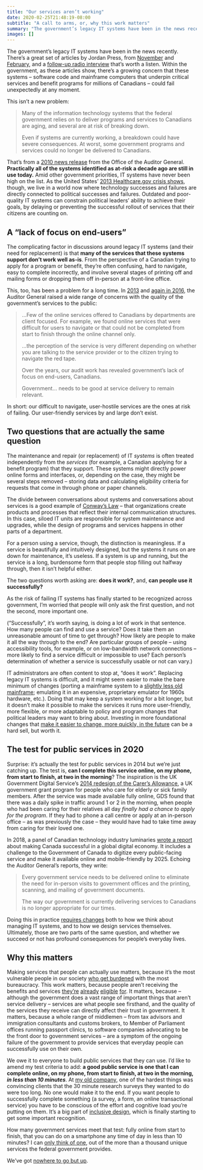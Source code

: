 ```yaml
---
title: "Our services aren’t working"
date: 2020-02-25T21:48:19-08:00
subtitle: "A call to arms, or, why this work matters"
summary: "The government’s legacy IT systems have been in the news recently. Within the government, there’s a growing concern that these systems – software code and mainframe computers that underpin critical services and benefit programs for millions of Canadians – could fail unexpectedly at any moment. The complicating factor in discussions around legacy IT systems (and their need for replacement) is that many of the services that these systems support don’t work well as-is."
images: []
---
```


The government’s legacy IT systems have been in the news recently. There’s a great set of articles by Jordan Press, from [November](https://nationalpost.com/pmn/news-pmn/canada-news-pmn/documents-give-glimpse-of-challenges-to-digitizing-federal-services) and [February](https://www.cbc.ca/news/politics/federal-it-systems-critical-failure-1.5448871), and a [follow-up radio interview](https://www.cbc.ca/listen/live-radio/1-100-ottawa-morning/clip/15758724-outdated-federal-computer-systems) that’s worth a listen. Within the government, as these articles show, there’s a growing concern that these systems – software code and mainframe computers that underpin critical services and benefit programs for millions of Canadians – could fail unexpectedly at any moment. 

This isn’t a new problem:

> Many of the information technology systems that the federal government relies on to deliver programs and services to Canadians are aging, and several are at risk of breaking down. 
> 
> Even if systems are currently working, a breakdown could have severe consequences. At worst, some government programs and services could no longer be delivered to Canadians.

That’s from a [2010 news release](https://www.canada.ca/en/news/archive/2010/04/government-not-doing-enough-address-aging-it-systems.html) from the Office of the Auditor General. **Practically all of the systems identified as at-risk a decade ago are still in use today.** Amid other government priorities, IT systems have never been high on the list. As the United States’ [2013 Healthcare.gov crisis shows](https://www.wired.com/2014/06/healthcare-gov-revamp/), though, we live in a world now where technology successes and failures are directly connected to political successes and failures. Outdated and poor-quality IT systems can constrain political leaders’ ability to achieve their goals, by delaying or preventing the successful rollout of services that their citizens are counting on.

## A “lack of focus on end-users”

The complicating factor in discussions around legacy IT systems (and their need for replacement) is that **many of the services that these systems support don’t work well as-is**. From the perspective of a Canadian trying to apply for a program or benefit, they’re often confusing, hard to navigate, easy to complete incorrectly, and involve several stages of printing off and mailing forms or dropping them off in-person at a front-line office.

This, too, has been a problem for a long time. In [2013](https://www1.oag-bvg.gc.ca/internet/English/parl_oag_201311_02_e_38796.html) and [again in 2016](http://www.oag-bvg.gc.ca/internet/English/parl_oag_201611_00_e_41829.html), the Auditor General raised a wide range of concerns with the quality of the government’s services to the public:

> …Few of the online services offered to Canadians by departments are client focused. For example, we found online services that were difficult for users to navigate or that could not be completed from start to finish through the online channel only.
> 
> …the perception of the service is very different depending on whether you are talking to the service provider or to the citizen trying to navigate the red tape.
> 
> Over the years, our audit work has revealed government’s lack of focus on end-users, Canadians.
> 
> Government… needs to be good at service delivery to remain relevant.

In short: our difficult to navigate, user-hostile services are the ones at risk of failing. Our user-friendly services by and large don’t exist.

## Two questions that are actually the same question

The maintenance and repair (or replacement) of IT _systems_ is often treated independently from the _services_ (for example, a Canadian applying for a benefit program) that they support. These systems might directly power online forms and interfaces, or, depending on the case, they might be several steps removed – storing data and calculating eligibility criteria for requests that come in through phone or paper channels. 

The divide between conversations about systems and conversations about services is a good example of [Conway’s Law](https://en.wikipedia.org/wiki/Conway%27s_law) – that organizations create products and processes that reflect their internal communication structures. In this case, siloed IT units are responsible for system maintenance and upgrades, while the design of programs and services happens in other parts of a department. 

For a person using a service, though, the distinction is meaningless. If a service is beautifully and intuitively designed, but the systems it runs on are down for maintenance, it’s useless. If a system is up and running, but the service is a long, burdensome form that people stop filling out halfway through, then it isn’t helpful either. 

The two questions worth asking are: **does it work?**, and, **can people use it successfully?** 

As the risk of failing IT systems has finally started to be recognized across government, I’m worried that people will only ask the first question, and not the second, more important one. 

(“Successfully”, it’s worth saying, is doing a lot of work in that sentence. How many people can find and use a service? Does it take them an unreasonable amount of time to get through? How likely are people to make it all the way through to the end? Are particular groups of people – using accessibility tools, for example, or on low-bandwidth network connections – more likely to find a service difficult or impossible to use? Each person’s determination of whether a service is successfully usable or not can vary.)

IT administrators are often content to stop at, “does it work”. Replacing legacy IT systems is difficult, and it might seem easier to make the bare minimum of changes (porting a mainframe system to a [slightly less old mainframe](https://www.cbc.ca/news/politics/ibm-shared-services-contract-1.4658682); emulating it in an expensive, proprietary emulator for 1960s hardware, etc.). Doing that may keep a system working for a bit longer, but it doesn’t make it possible to make the services it runs more user-friendly, more flexible, or more adaptable to policy and program changes that political leaders may want to bring about. Investing in more foundational changes that [make it easier to change, more quickly, in the future](/2020/01/10/shipping/) can be a hard sell, but worth it.

## The test for public services in 2020

Surprise: it’s actually the test for public services in 2014 but we’re just catching up. The test is, **can I complete this service online, on my phone, from start to finish, at two in the morning**? The inspiration is the UK Government Digital Service’s [2014 redesign of the Carer’s Allowance](https://www.telegraph.co.uk/technology/news/11059238/Digital-by-default-why-digital-government-cant-wait.html), a UK government grant program for people who care for elderly or sick family members. After the service was made available fully online, GDS found that there was a daily spike in traffic around 1 or 2 in the morning, when people who had been caring for their relatives all day _finally had a chance to apply for the program_. If they had to phone a call centre or apply at an in-person office – as was previously the case – they would have had to take time away from caring for their loved one. 

In 2018, a panel of Canadian technology industry luminaries [wrote a report](https://www.ic.gc.ca/eic/site/098.nsf/vwapj/ISEDC_Digital_Industries.pdf/$FILE/ISEDC_Digital_Industries.pdf) about making Canada successful in a global digital economy. It includes a challenge to the Government of Canada to digitize every public-facing service and make it available online and mobile-friendly by 2025. Echoing the Auditor General’s reports, they write:

> Every government service needs to be delivered online to eliminate the need for in-person visits to government offices and the printing, scanning, and mailing of government documents.
> 
> The way our government is currently delivering services to Canadians is no longer appropriate for our times.

Doing this in practice [requires changes](https://digital.canada.ca/roadmap-2025/) both to how we think about managing IT systems, and to how we design services themselves. Ultimately, those are two parts of the same question, and whether we succeed or not has profound consequences for people’s everyday lives.

## Why this matters

Making services that people can actually use matters, because it’s the most vulnerable people in our society [who get burdened](https://twitter.com/sboots/status/926085824856326144) with the most bureaucracy. This work matters, because people aren’t receiving the benefits and services [they’re](https://www.cbc.ca/news/politics/canada-revenue-agency-disabled-tax-credit-1.5148859) [already](https://www.cbc.ca/news/politics/canada-child-benefit-indigenous-1.4211545) [eligible](https://www.cbc.ca/news/politics/feds-redo-child-benefit-forms-1.5218556) [for](https://www.cbc.ca/news/politics/1-1b-meant-for-veterans-returned-to-federal-treasury-critics-say-1.2841417). It matters, because – although the government does a vast range of important things that aren’t service delivery – services are what people see firsthand, and the quality of the services they receive can directly affect their trust in government. It matters, because a whole range of middlemen – from tax advisors and immigration consultants and customs brokers, to Member of Parliament offices running passport clinics, to software companies advocating to be the front door to government services – are a symptom of the ongoing failure of the government to provide services that everyday people can successfully use on their own.

We owe it to everyone to build public services that they can use. I’d like to amend my test criteria to add: **a good public service is one that I can complete online, on my phone, from start to finish, at two in the morning, _in less than 10 minutes_**. At [my old company](https://viamo.io/), one of the hardest things was convincing clients that the 30 minute research surveys they wanted to do were too long. No one would make it to the end. If you want people to successfully complete something (a survey, a form, an online transactional service) you have to be conscious of the effort and cognitive load you’re putting on them. It’s a big part of [inclusive design](https://guide.inclusivedesign.ca/index.html), which is finally starting to get some important recognition.

How many government services meet that test: fully online from start to finish, that you can do on a smartphone any time of day in less than 10 minutes? I can [only think of one](https://canada.ca/eta), out of the more than a thousand unique services the federal government provides.

We’ve got [nowhere to go but up](/2020/02/27/user-needs-not-government-needs/).
